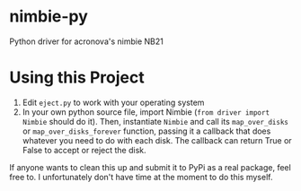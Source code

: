 # nimbie-py
Python driver for acronova's nimbie NB21


# Using this Project
1. Edit `eject.py` to work with your operating system
2. In your own python source file, import Nimbie (`from driver import Nimbie` should do it). Then, instantiate `Nimbie` and call its `map_over_disks` or `map_over_disks_forever` function, passing it a callback that does whatever you need to do with each disk. The callback can return True or False to accept or reject the disk.

If anyone wants to clean this up and submit it to PyPi as a real package, feel free to. I unfortunately don't have time at the moment to do this myself.
